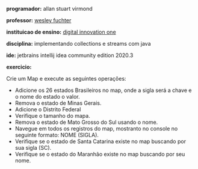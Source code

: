 **programador:** allan stuart virmond

**professor:** [wesley fuchter](https://github.com/wesleyfuchter)

**instituicao de ensino:** [digital innovation one](https://digitalinnovation.one/)

**disciplina:** implementando collections e streams com java

**ide:** jetbrains intellij idea community edition 2020.3

**exercicio:**

Crie um Map e execute as seguintes operações: 

- Adicione os 26 estados Brasileiros no map, onde a sigla será a chave e o nome do estado o valor.
- Remova o estado de Minas Gerais.
- Adicione o Distrito Federal
- Verifique o tamanho do mapa.
- Remova o estado de Mato Grosso do Sul usando o nome.
- Navegue em todos os registros do map, mostranto no console no seguinte formato: NOME (SIGLA).
- Verifique se o estado de Santa Catarina existe no map buscando por sua sigla (SC).
- Verifique se o estado do Maranhão existe no map buscando por seu nome.